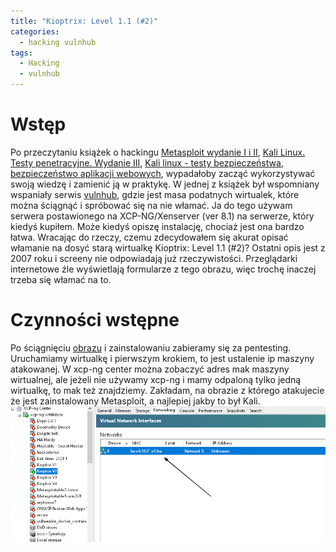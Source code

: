 ```yaml
---
title: "Kioptrix: Level 1.1 (#2)"
categories:
  - hacking vulnhub
tags:
  - Hacking
  - vulnhub
---
```

# Wstęp
Po przeczytaniu książek o hackingu 
[Metasploit wydanie I i II](https://www.goodreads.com/book/show/19274492-metasploit-penetration-testing-cookbook-second-edition), [Kali Linux. Testy penetracyjne. Wydanie III](https://www.goodreads.com/book/show/39211056-web-penetration-testing-with-kali-linux), [Kali linux - testy bezpieczeństwa](https://www.goodreads.com/book/show/53328771-kali-linux-testy-bezpiecze-stwa-testy-penetracyjne-i-etyczne-hakowanie), [bezpieczeństwo aplikacji webowych](https://www.goodreads.com/book/show/48718398-bezpiecze-stwo-aplikacji-webowych), wypadałoby zacząć wykorzystywać swoją wiedzę i zamienić ją w praktykę. W jednej z książek był wspomniany wspaniały serwis [vulnhub](https://www.vulnhub.com/), gdzie jest masa podatnych wirtualek, które można ściągnąć i spróbować się na nie włamać. Ja do tego używam serwera postawionego na XCP-NG/Xenserver (ver 8.1) na serwerze, który kiedyś kupiłem. Może kiedyś opiszę instalację, chociaż jest ona bardzo łatwa. Wracając do rzeczy, czemu zdecydowałem się akurat opisać włamanie na dosyć starą wirtualkę Kioptrix: Level 1.1 (#2)? Ostatni opis jest z 2007 roku i screeny nie odpowiadają już rzeczywistości. Przeglądarki internetowe źle wyświetlają formularze z tego obrazu, więc trochę inaczej trzeba się włamać na to.


# Czynności wstępne
Po ściągnięciu [obrazu](https://www.vulnhub.com/entry/kioptrix-level-11-2,23/) i zainstalowaniu zabieramy się za pentesting. Uruchamiamy wirtualkę i pierwszym krokiem, to jest ustalenie ip maszyny atakowanej. W xcp-ng center można zobaczyć adres mak maszyny wirtualnej, ale jeżeli nie używamy xcp-ng i mamy odpaloną tylko jedną wirtualkę, to mak też znajdziemy. Zakładam, na obrazie z którego atakujecie że jest zainstalowany Metasploit, a najlepiej jakby to był Kali.
![xcp](_posts/images/kioptrix-1.1/01.png)



